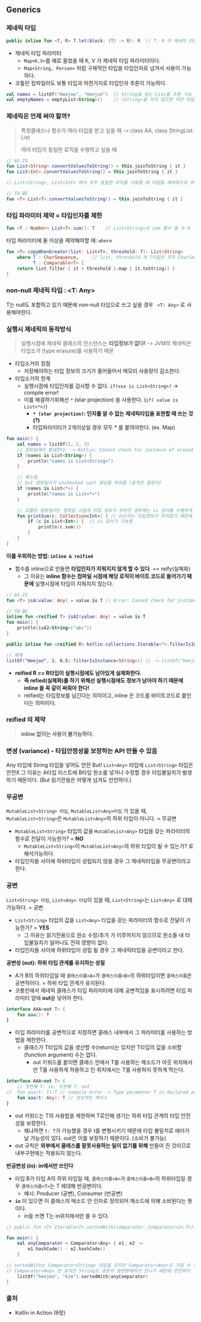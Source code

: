 ## Generics

### 제네릭 타입

```kotlin
public inline fun <T, R> T.let(block: (T) -> R): R  // T, R 이 제네릭 타입이다.
```

- 제네릭 타입 파라미터
    - `Map<K,V>`를 예로 들었을 때 K, V 가 제네릭 타입 파라미터이다.
    - `Map<String, Person>` 처럼 구체적인 타입을 타입인자로 넘겨서 사용이 가능하다.
- 코틀린 컴파일러도 보통 타입과 마찬가지로 타입인자 추론이 가능하다.

```kotlin
val names = listOf("Heejoo", "Heejun")  // String을 담는 List를 추론 가능
val emptyNames = emptyList<String>()    // <String>을 쓰지 않으면 어떤 타입을 담는 리스트인지 알 수 없다.  = 타입 추론이 불가능
```

### 제네릭은 언제 써야 할까?

> 특정클래스나 함수가 여러 타입을 받고 싶을 때 -> class AA<T>, class StringList: List<String>
>
> 여러 타입이 동일한 로직을 수행하고 싶을 때

```kotlin
// AS-IS
fun List<String>.convertValuesToString() = this.joinToString { it }
fun List<Int>.convertValuesToString() = this.joinToString { it }

// List<String>, List<Int> 에서 모두 동일한 로직을 사용할 때 타입을 제네릭으로 바꿔서 사용하자!

// TO-BE
fun <T> List<T>.convertValuesToString() = this.joinToString { it }
```

### 타입 파라미터 제약 = 타입인자를 제한

```kotlin
fun <T : Number> List<T>.sum(): T    // List<String>은 sum 함수 쓸 수 X 
```

타입 파라미터에 둘 이상을 제약해야할 때:  `where`

```kotlin
fun <T> copyWhenGreater(list: List<T>, threshold: T): List<String>
    where T : CharSequence,     // list, threshold 의 T타입은 모두 CharSequence, Comparable<T>타입을 만족해야한다.
          T : Comparable<T> {
    return list.filter { it > threshold }.map { it.toString() }
}
```

### non-null 제네릭 타입 : <T: Any>

T는 null도 포함하고 있기 때문에 non-null 타입으로 쓰고 싶을 경우 ` <T: Any>` 로 사용해야한다.

### 실행시 제네릭의 동작방식

> 실행시점에 제네릭 클래스의 인스턴스는 **타입정보가 없다!** -> JVM의 제네릭은 타입소거 (type erasure)를 사용하기 때문

- 타입소거의 장점
    - 저장해야하는 타입 정보의 크기가 줄어들어서 메모리 사용량이 감소한다.
- 타입소거의 한계
    - 실행시점에 타입인자를 검사할 수 없다. `if(xxx is List<String>)` -> compile error!
    - 이를 해결하기위해선 `*` (star projection) 을 사용한다. (`if( value is List<*>)`)
        - **`* (star projection)`: 인자를 알 수 없는 제네릭타입을 표현할 때 쓰는 것 (?)**
        - 타입파라미터가 2개이상일 경우 모두 * 를 붙여야한다. (ex. Map)

```kotlin
fun main() {
    val names = listOf(1, 2, 3)
    // 컴파일에러 발생한다. -> Kotlin: Cannot check for instance of erased type: List<String>
    if (names is List<String>) {
        println("names is List<String>")
    }

    // 해소법
    // but 컴파일러가 unchecked cast 워닝을 띄워줌 (동작은 잘된다)
    if (names is List<*>) {
        println("names is List<*>")
    }

    // 코틀린 컴파일러는 컴파일 시점에 타입 정보가 주어진 경우에는 is 검사를 수행하게 허용
    fun printSum(c: Collection<Int>) { // Int라는 타입정보가 주어졌기 때문에
        if (c is List<Int>) {  // is 검사가 가능함
            println(c.sum())
        }
    }
}
```

**이를 우회하는 방법: `inline & reified`**

- 함수를 inline으로 만들면 **타입인자가 지워지지 않게 할 수 있다**. == reify(실체화)
    - 그 이유는 **inline 함수는 컴파일 시점에 해당 로직이 바이트 코드로 들어가기 때문에** 실행시점에 타입이 지워지지 않는다.

```kotlin
// AS-IS
fun <T> isA(value: Any) = value is T // Error: Cannot check for instance of erased type: T

// TO-BE
inline fun <reified T> isA2(value: Any) = value is T
fun main() {
    println(isA2<String>("abc"))
}
```

```kotlin
public inline fun <reified R> kotlin.collections.Iterable<*>.filterIsInstance()

// 예제
listOf("Heejoo", 1, 0.5).filterIsInstance<String>() // -> listOf("Heejoo")

```

- **reified R == R타입이 실행시점에도 남아있게 실체화한다.**
    - **즉 refied(실체화)를 하기 위해선 실행시점에도 정보가 남아야 하기 때문에 inline 을 꼭 같이 써줘야 한다!**
    - reified는 타입정보를 남긴다는 의미이고, inline 은 코드를 바이트코드로 붙인다는 의미이다.

### reified 의 제약

> **inline 없이는 사용이 불가능하다.**

### 변셩 (variance) - 타입안정성을 보장하는 API 만들 수 있음

Any 타입에 String 타입을 넣어도 안전 But!
`List<Any>` 타입에 `List<String>` 타입은 안전X
그 이유는 A타입 리스트에 B타입 원소를 넣거나 수정할 경우 타입불일치가 발생하기 때문이다. (But 읽기전용은 어떻게 넘겨도 안전하다.)

### 무공변

`MutableList<String> 타입`, `MutableList<Any>타입` 가 있을 때, `MutableList<String>`은 `MutableList<Any>`의 하위 타입이 아니다. = 무공변

- `MutableList<String>` 타입의 값을 `MutableList<Any>` 타입을 갖는 파라미터의 함수로 전달이 가능한가? = **NO**
    - `MutableList<String>`이 `MutableList<Any>`의 하위 타입이 될 수 있는가? 로 해석가능하다.
- 타입인자들 사이에 하위타입이 성립되지 않을 경우 그 제네릭타입을 무공변이라고 한다.

### 공변

`List<String> 타입`, `List<Any> 타입`이 있을 때, `List<String>`는 `List<Any>` 로 대체 가능하다. = 공변

- `List<String>` 타입의 값을 `List<Any>` 타입을 갖는 파라미터의 함수로 전달이 가능한가? = **YES**
    - 그 이유는 읽기전용으로 원소 수정/추가 가 이루어지지 않으므로 원소들 내 타입불일치가 일어나도 전혀 영향이 없다.
- 타입인자들 사이에 하위타입이 성립 될 경우 그 제네릭타입을 공변이라고 한다.

**공변성 (out): 하위 타입 관계를 유지하는 성질**

- A가 B의 하위타입일 때 `클래스이름<A>`가 `클래스이름<B>`의 하위타입이면 `클래스이름`은 공변적이다. = 하위 타입 관계가 유지된다.
- 코틍린에서 제네릭 클래스가 타입 파라미터에 대해 공변적임을 표시하려면 타입 파라미터 앞에 **out**을 넣어야 한다.

```kotlin
interface AAA<out T> {
    fun aaa(): T
}
```

- 타입 파라미터를 공변적으로 지정하면 클래스 내부에서 그 파라미터를 사용하는 방법을 제한한다.
    - 클래스가 T타입의 값을 생산할 수(return)는 있지만 T타입의 값을 소비할(function argument) 수는 없다.
        - out 키워드를 붙이면 클래스 안에서 T를 사용하는 메소드가 아웃 위치에서만 T를 사용하게 허용하고 인 위치에서는 T를 사용하지 못하게 막는다.

```kotlin
interface AAA<out T> {
    // 첫번째 T: in, 두번째 T: out
//  fun aaa(t: T):T // compile error -> Type parameter T is declared as 'out' but occurs in 'in' position in type T
    fun aaa(t: Any): T // 정상적인 케이스
}
```

- out 키워드는 T의 사용법을 제한하며 T로인해 생기는 하위 타입 관계의 타입 안전성을 보장한다.
    - 왜냐하면 `t: T`가 가능했을 경우 t를 변형시키기 때문에 타입 불일치로 에러가 날 가능성이 있다. out은 이를 보장하기 때문이다. (소비가 불가능)
- out 규칙은 **외부에서 클래스를 잘못사용하는 일이 없기를 위해** 만들어 진 것이므로 내부구현에는 적용되지 않는다.

**반공변성 (in): in에서만 쓰인다**

- 타입 B가 타입 A의 하위 타입일 때, `클래스이름<A>`가  `클래스이름<B>`의 하위타입일 경우 `클래스이름<T>`는 T 에대해 반공변이다.
    - 예시: Producer (공변), Consumer (반공변)
- **`in`** 이 있으면 이 클래스의 메소드 안 인자로 정의되어 메소드에 의해 소비된다는 뜻이다.
    - in을 쓰면 T는 in위치에서만 쓸 수 있다.

```kotlin
// public fun <T> Iterable<T>.sortedWith(comparator: Comparator<in T>): List<T>

fun main() {
    val anyComparator = Comparator<Any> { e1, e2 ->
        e1.hashCode() - e2.hashCode()
    }

// sortedWith는 Comparator<String> 타입을 갖지만 Comparator<Any>도 가질 수 있었던 이유
// Comparator<Any> 안 로직은 String도 충분히 형변환에러가 안나기 때문에 안전하다 
    listOf("heejoo", "kim").sortedWith(anyComparator)
}
```

### 출처

- Kotlin in Action (9장)